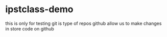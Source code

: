 # ipstclass-demo
this is only for testing
git is type of repos
github allow us to make changes in store code on github
